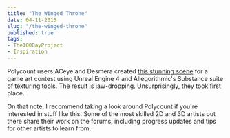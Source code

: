 ```yaml
---
title: "The Winged Throne"
date: 04-11-2015
slug: "/the-winged-throne"
published: true
tags:
- The100DayProject
- Inspiration
---
```


Polycount users ACeye and Desmera created [this stunning scene](http://www.polycount.com/2015/04/09/the-throne-room-1st-place-winner/) for a game art contest using Unreal Engine 4 and Allegorithmic's Substance suite of texturing tools. The result is jaw-dropping. Unsurprisingly, they took first place.

On that note, I recommend taking a look around Polycount if you're interested in stuff like this. Some of the most skilled 2D and 3D artists out there share their work on the forums, including progress updates and tips for other artists to learn from.
